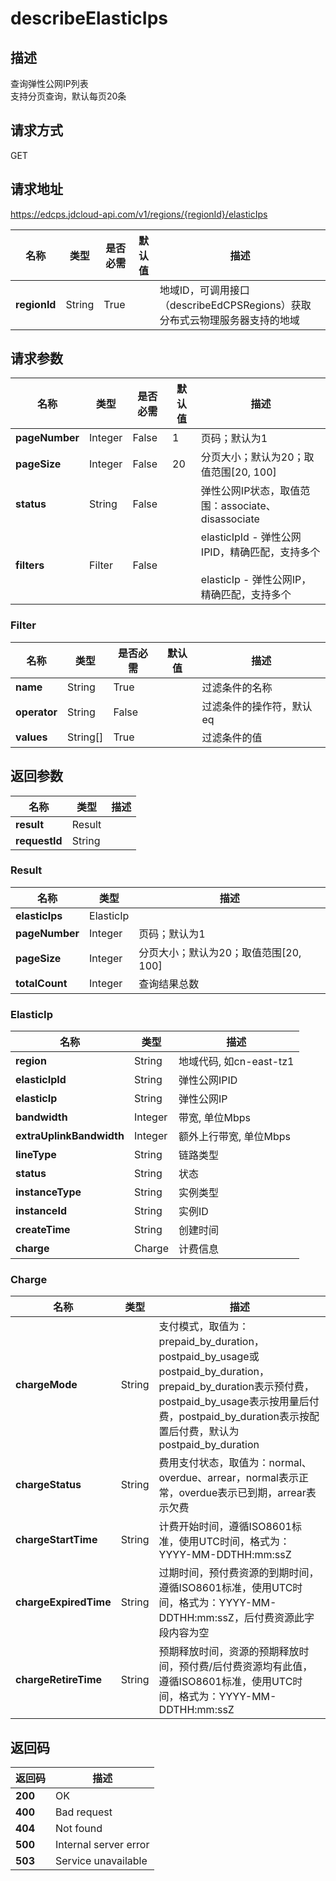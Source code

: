 # describeElasticIps


## 描述
查询弹性公网IP列表<br/>
支持分页查询，默认每页20条<br/>


## 请求方式
GET

## 请求地址
https://edcps.jdcloud-api.com/v1/regions/{regionId}/elasticIps

|名称|类型|是否必需|默认值|描述|
|---|---|---|---|---|
|**regionId**|String|True| |地域ID，可调用接口（describeEdCPSRegions）获取分布式云物理服务器支持的地域|

## 请求参数
|名称|类型|是否必需|默认值|描述|
|---|---|---|---|---|
|**pageNumber**|Integer|False|1|页码；默认为1|
|**pageSize**|Integer|False|20|分页大小；默认为20；取值范围[20, 100]|
|**status**|String|False| |弹性公网IP状态，取值范围：associate、disassociate|
|**filters**|Filter|False| |elasticIpId - 弹性公网IPID，精确匹配，支持多个<br/><br>elasticIp - 弹性公网IP，精确匹配，支持多个<br>|

### <a name="Filter">Filter</a>
|名称|类型|是否必需|默认值|描述|
|---|---|---|---|---|
|**name**|String|True| |过滤条件的名称|
|**operator**|String|False| |过滤条件的操作符，默认eq|
|**values**|String[]|True| |过滤条件的值|

## 返回参数
|名称|类型|描述|
|---|---|---|
|**result**|Result| |
|**requestId**|String| |

### <a name="Result">Result</a>
|名称|类型|描述|
|---|---|---|
|**elasticIps**|ElasticIp| |
|**pageNumber**|Integer|页码；默认为1|
|**pageSize**|Integer|分页大小；默认为20；取值范围[20, 100]|
|**totalCount**|Integer|查询结果总数|
### <a name="ElasticIp">ElasticIp</a>
|名称|类型|描述|
|---|---|---|
|**region**|String|地域代码, 如cn-east-tz1|
|**elasticIpId**|String|弹性公网IPID|
|**elasticIp**|String|弹性公网IP|
|**bandwidth**|Integer|带宽, 单位Mbps|
|**extraUplinkBandwidth**|Integer|额外上行带宽, 单位Mbps|
|**lineType**|String|链路类型|
|**status**|String|状态|
|**instanceType**|String|实例类型|
|**instanceId**|String|实例ID|
|**createTime**|String|创建时间|
|**charge**|Charge|计费信息|
### <a name="Charge">Charge</a>
|名称|类型|描述|
|---|---|---|
|**chargeMode**|String|支付模式，取值为：prepaid_by_duration，postpaid_by_usage或postpaid_by_duration，prepaid_by_duration表示预付费，postpaid_by_usage表示按用量后付费，postpaid_by_duration表示按配置后付费，默认为postpaid_by_duration|
|**chargeStatus**|String|费用支付状态，取值为：normal、overdue、arrear，normal表示正常，overdue表示已到期，arrear表示欠费|
|**chargeStartTime**|String|计费开始时间，遵循ISO8601标准，使用UTC时间，格式为：YYYY-MM-DDTHH:mm:ssZ|
|**chargeExpiredTime**|String|过期时间，预付费资源的到期时间，遵循ISO8601标准，使用UTC时间，格式为：YYYY-MM-DDTHH:mm:ssZ，后付费资源此字段内容为空|
|**chargeRetireTime**|String|预期释放时间，资源的预期释放时间，预付费/后付费资源均有此值，遵循ISO8601标准，使用UTC时间，格式为：YYYY-MM-DDTHH:mm:ssZ|

## 返回码
|返回码|描述|
|---|---|
|**200**|OK|
|**400**|Bad request|
|**404**|Not found|
|**500**|Internal server error|
|**503**|Service unavailable|
